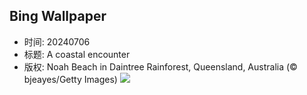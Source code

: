 ## Bing Wallpaper
- 时间: 20240706
- 标题: A coastal encounter
- 版权: Noah Beach in Daintree Rainforest, Queensland, Australia (© bjeayes/Getty Images)
![](https://cn.bing.com/th?id=OHR.NoahBeach_EN-US4383778312_UHD.jpg&rf=LaDigue_UHD.jpg&pid=hp&w=3840&h=2160&rs=1&c=4)

